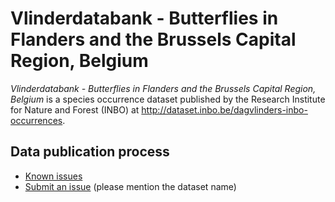 # Vlinderdatabank - Butterflies in Flanders and the Brussels Capital Region, Belgium

*Vlinderdatabank - Butterflies in Flanders and the Brussels Capital Region, Belgium* is a species occurrence dataset published by the Research Institute for Nature and Forest (INBO) at <http://dataset.inbo.be/dagvlinders-inbo-occurrences>.

## Data publication process

* [Known issues](https://github.com/LifeWatchINBO/data-publication/labels/dagvlinders-inbo-occurrences)
* [Submit an issue](https://github.com/LifeWatchINBO/data-publication/issues/new) (please mention the dataset name)
